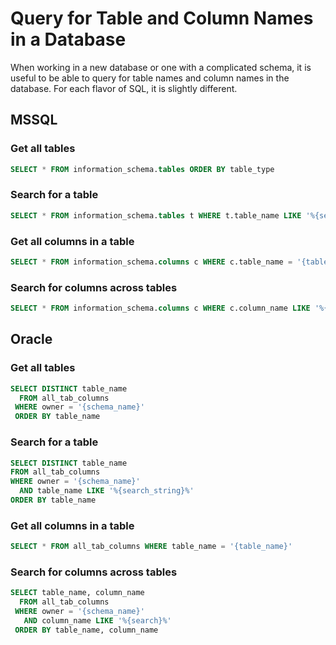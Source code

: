 # Query for Table and Column Names in a Database

When working in a new database or one with a complicated schema, it is useful to be able to query for table names and column names in the database. For each flavor of SQL, it is slightly different.

## MSSQL

### Get all tables
```SQL
SELECT * FROM information_schema.tables ORDER BY table_type
```

### Search for a table
```SQL
SELECT * FROM information_schema.tables t WHERE t.table_name LIKE '%{search}%' ORDER BY table_type
```

### Get all columns in a table
```SQL
SELECT * FROM information_schema.columns c WHERE c.table_name = '{table_name}'
```

### Search for columns across tables
```SQL
SELECT * FROM information_schema.columns c WHERE c.column_name LIKE '%{search}%'
```

## Oracle
### Get all tables
```SQL
SELECT DISTINCT table_name 
  FROM all_tab_columns 
 WHERE owner = '{schema_name}' 
 ORDER BY table_name
 ```

 
### Search for a table
```SQL
SELECT DISTINCT table_name
FROM all_tab_columns 
WHERE owner = '{schema_name}' 
  AND table_name LIKE '%{search_string}%'
ORDER BY table_name
```

### Get all columns in a table
```SQL
SELECT * FROM all_tab_columns WHERE table_name = '{table_name}'
```

### Search for columns across tables
```SQL
SELECT table_name, column_name
  FROM all_tab_columns 
 WHERE owner = '{schema_name}' 
   AND column_name LIKE '%{search}%'
 ORDER BY table_name, column_name
```
